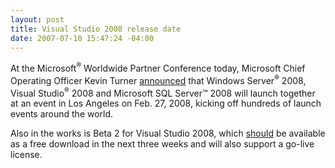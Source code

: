 ```yaml
---
layout: post
title: Visual Studio 2008 release date
date: 2007-07-10 15:47:24 -04:00
---
```


At the Microsoft<sup>®</sup> Worldwide Partner Conference today, Microsoft Chief Operating Officer Kevin Turner [announced](http://www.microsoft.com/presspass/press/2007/jul07/07-10WPCDay1PartnersPR.mspx) that Windows Server<sup>®</sup> 2008, Visual Studio<sup>®</sup> 2008 and Microsoft SQL Server™ 2008 will launch together at an event in Los Angeles on Feb. 27, 2008, kicking off hundreds of launch events around the world.

Also in the works is Beta 2 for Visual Studio 2008, which [should](http://www.andreas-kraus.net/blog/visual-studio-2008-beta-2/) be available as a free download in the next three weeks and will also support a go-live license.
